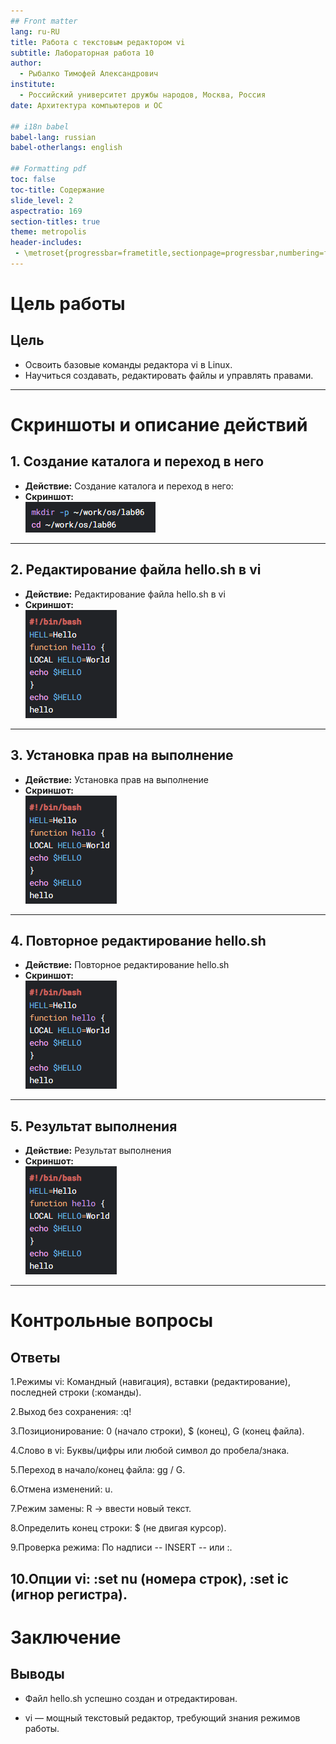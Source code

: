 ```yaml
---
## Front matter
lang: ru-RU
title: Работа с текстовым редактором vi
subtitle: Лабораторная работа 10
author:
  - Рыбалко Тимофей Александрович
institute:
  - Российский университет дружбы народов, Москва, Россия
date: Архитектура компьютеров и ОС

## i18n babel
babel-lang: russian
babel-otherlangs: english

## Formatting pdf
toc: false
toc-title: Содержание
slide_level: 2
aspectratio: 169
section-titles: true
theme: metropolis
header-includes:
 - \metroset{progressbar=frametitle,sectionpage=progressbar,numbering=fraction}
---
```


# Цель работы

## Цель
- Освоить базовые команды редактора vi в Linux.
- Научиться создавать, редактировать файлы и управлять правами.

---

# Скриншоты и описание действий

## 1. Создание каталога и переход в него
- **Действие:** Создание каталога и переход в него:
- **Скриншот:**  
  ![Создание каталога и переход в него](screenshot_1.png)

---

## 2. Редактирование файла hello.sh в vi
- **Действие:** Редактирование файла hello.sh в vi
- **Скриншот:**  
  ![Редактирование файла hello.sh в vi](screenshot_2.png)

---

## 3. Установка прав на выполнение
- **Действие:** Установка прав на выполнение
- **Скриншот:**  
  ![Установка прав на выполнение](screenshot_2.png)

---

## 4. Повторное редактирование hello.sh
- **Действие:** Повторное редактирование hello.sh
- **Скриншот:**  
  ![Повторное редактирование hello.sh](screenshot_2.png)

---

## 5. Результат выполнения
- **Действие:** Результат выполнения
- **Скриншот:**  
  ![Результат выполнения](screenshot_2.png)

---

# Контрольные вопросы

## Ответы
1.Режимы vi: Командный (навигация), вставки (редактирование), последней строки (:команды).

2.Выход без сохранения: :q!

3.Позиционирование: 0 (начало строки), $ (конец), G (конец файла).

4.Слово в vi: Буквы/цифры или любой символ до пробела/знака.

5.Переход в начало/конец файла: gg / G.

6.Отмена изменений: u.

7.Режим замены: R → ввести новый текст.

8.Определить конец строки: $ (не двигая курсор).

9.Проверка режима: По надписи -- INSERT -- или :.

10.Опции vi: :set nu (номера строк), :set ic (игнор регистра).
---

# Заключение

## Выводы
- Файл hello.sh успешно создан и отредактирован.

- vi — мощный текстовый редактор, требующий знания режимов работы.
